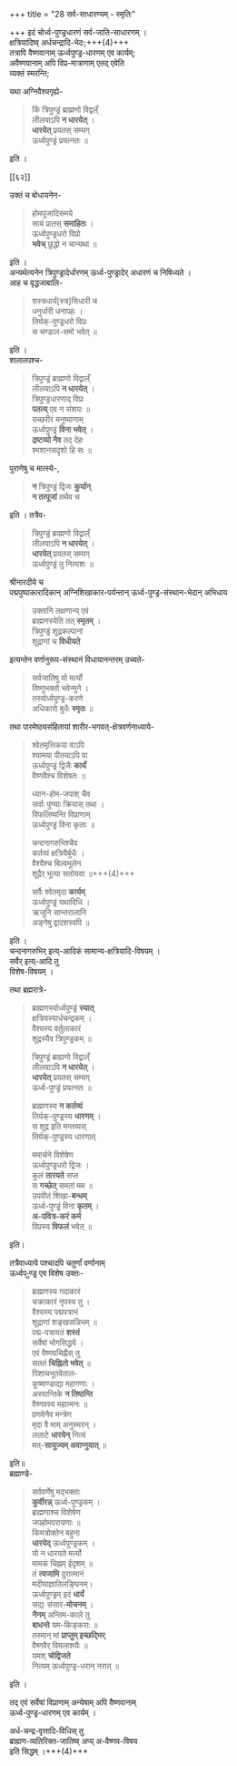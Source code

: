 +++
title = "28 सर्व-साधारण्यम् - स्मृतिः"

+++
इदं चोर्ध्व-पुण्ड्रधारणं सर्व-जाति-साधारणम् ।  
क्षत्रियादिष्व् अर्धचन्द्रादि-भेदः;+++(4)+++  
तत्रापि वैष्णवानाम् ऊर्ध्वपुण्ड्र-धारणम् एव कार्यम्;  
अवैष्णवानाम् अपि विप्र-मात्राणाम् एतद् एवेति  
व्यक्तं स्मरन्ति;  

यथा अग्निवैश्यगृह्ये-  

> किं त्रिपुण्ड्रं ब्राह्मणो विद्वल्ँ  
लीलयाऽपि **न धारयेत्** ।  
**धारयेत्** प्रयतस् सम्यग्  
ऊर्ध्वपुण्ड्रं प्रयत्नतः ॥

इति ।  

[[६२]]

उक्तं च बोधायनेन-  

> होमपूजादिसमये  
सायं प्रातस् **समाहितः** ।  
ऊर्ध्वपुण्ड्रधरो विप्रो  
**भवेच्** छुद्धो न चान्यथा ॥

इति ।  
अन्यथेत्यनेन त्रिपुण्ड्रादेर्धारणम् ऊर्ध्व-पुण्ड्रादेर् अधारणं च निषिध्यते ।  
आह च वृद्धजाबालि-  

> शस्त्रधार्य[स्त्र]सिधारी च  
> धनुर्धारी धनापहः ।  
> तिर्यक्-पुण्ड्रधरो विप्रः  
> स चण्डाल-समो भवेत् ॥

इति ।  
शातातपश्च-  

> त्रिपुण्ड्रं ब्राह्मणो विद्वाल्ँ  
> लीलयाऽपि **न धारयेत्** ।  
> त्रिपुण्ड्रधारणाद् विप्रः  
> **पतत्य्** एव न संशयः ॥  
यच्छरीरं मनुष्याणाम्  
ऊर्ध्वपुण्ड्रं **विना भवेत्** ।  
**द्रष्टव्यो नैव** तद् देहः  
श्मशानसदृशो हि सः ॥  

पुराणेषु च मात्स्ये-, 

> **न** त्रिपुण्ड्रं द्विजः **कुर्यान्**  
> **न तत्पूजां** तथैव च

इति । तत्रैव-  

> त्रिपुण्ड्रं ब्राह्मणो विद्वाल्ँ  
> लीलयाऽपि **न धारयेत्** ।  
> **धारयेत्** प्रयतस् सम्यग्  
> ऊर्ध्वपुण्ड्रं तु नित्यशः ॥  

श्रीनारदीये च  
पद्मपुष्पाकारादिकान् अग्निशिखाकार-पर्यन्तान् ऊर्ध्व-पुण्ड्र-संस्थान-भेदान् अभिधाय  

> उक्तानि लक्षणान्य् एवं  
> ब्राह्मणस्येति तत् **स्मृतम्** ।  
> त्रिपुण्ड्रं शूद्रकल्पानां  
> शूद्राणां च **विधीयते**  

इत्यन्तेन वर्णानुरूप-संस्थानं विधायानन्तरम् उच्यते-  

> सर्वजातिषु यो मर्त्यो  
विष्णुभक्तो भवेन्मुने ।  
तस्योर्ध्वपुण्ड्र-करणे  
अधिकारो बुधैः **स्मृतः** ॥

तथा पारमेष्ठ्यसंहितायां शारीर-भगवत्-क्षेत्रवर्णनाध्याये-  

> श्वेतमृत्तिकया वाऽपि  
श्यामया पीतयाऽपि वा  
ऊर्ध्वपुण्ड्रं द्विजैः **कार्यं**  
वैष्णवैश्च विशेषतः ॥  
>
> ध्यान-होम-जपाश् चैव  
सर्वाः पुण्याः क्रियास् तथा ।  
विफलिष्यन्ति विप्राणाम्  
ऊर्ध्वपुण्ड्रं विना कृताः ॥
>
> चन्दनागरुभिश्चैव  
कर्तव्यं क्षत्रियैर्बुधैः ।  
वैश्यैश्च बिल्वमूलेन  
शूद्रैर् भूत्या सतोयया ॥+++(4)+++  
>
> सर्वैः श्वेतमृदा **कार्यम्**  
ऊर्ध्वपुण्ड्रं यथाविधि ।  
ऋजूनि सान्तरालानि  
अङ्गेषु द्वादशस्वपि ॥  

इति ।  
चन्दनागरुभिर् इत्य्-आदिकं सामान्य-क्षत्रियादि-विषयम् ।  
सर्वैर् इत्य्-आदि तु  
विशेष-विषयम् ।  

तथा ब्रह्मरात्रे-

> ब्राह्मणस्योर्ध्वपुण्ड्रं **स्यात्**  
क्षत्रियस्यार्धचन्द्रकम् ।  
वैश्यस्य वर्तुलाकारं  
शूद्रस्यैव त्रिपुण्ड्रकम् ॥  
> 
> त्रिपुण्ड्रं ब्राह्यणो विद्वाल्ँ  
लीलयाऽपि **न धारयेत्** ।  
**धारयेत्** प्रयतस् सम्यग्  
ऊर्ध्व-पुण्ड्रं प्रयत्नतः ॥  
>
> ब्राह्मणस्य **न कर्तव्यं**  
तिर्यक्-पुण्ड्रस्य **धारणम्** ।  
स शूद्र इति मन्तव्यस्  
तिर्यक्-पुण्ड्रस्य धारणात्  
>
> ममार्चने विशेषेण  
> ऊर्ध्वपुण्ड्रधरो द्विजः ।  
> कुलं **तारयते** सप्त  
> स **गच्छेत्** समतां मम ॥  
उपवीतं शिखा-**बन्धम्**  
ऊर्ध्व-पुण्ड्रं विना **कृतम्** ।  
**अ-पवित्र-करं कर्म**  
विप्रस्य **विफलं** भवेत् ॥ 

इति।  

तत्रैवाध्याये पश्चादपि चतुर्णां वर्णानाम्  
ऊर्ध्वप-ुण्ड्र एव विशेष उक्तः-  

> ब्राह्मणस्य गदाकारं  
> चक्राकारं नृपस्य तु ।  
> वैश्यस्य पद्मपत्राभं  
> शूद्राणां शङ्खसन्निभम् ॥  
पद्म-पत्रायतं **शस्तं**  
सर्वेषां भोगसिद्धये ।  
एवं वैष्णवचिह्नैस् तु  
सततं **चिह्नितो भवेत्** ॥  
पिशाचभूतवेताल-  
कूष्माण्डाद्या महागणाः ।  
अस्यान्तिके **न तिष्ठन्ति**  
वैष्णवस्य महात्मनः ॥  
प्रणवेनैव मन्त्रेण  
मृदा वै माम् अनुस्मरन् ।  
ललाटे **धारयेन्** नित्यं  
मत्-**सायुज्यम् अवाप्नुयात्** ॥

इति॥  
ब्रह्माण्डे-  

> सर्ववर्णेषु मद्भक्ताः  
**कुर्वीरन्न्** ऊर्ध्व-पुण्ड्रकम् ।  
ब्राह्मणाश्च विशेषेण  
जपहोमपरायणाः ॥  
किमत्रोक्तेन बहुना  
**धारयेद्** ऊर्ध्वपुण्ड्रकम् ।  
यो न धारयते मर्त्यो  
मामकं चिह्नम् ईदृशम् ॥  
तं **त्यजामि** दुरात्मानं  
मदीयाज्ञातिलङ्घिनम्।  
ऊर्ध्वपुण्ड्रम् इदं **धार्यं**  
सद्यः संसार-**मोचनम्** ।  
**नैनम्** अन्तिम-काले तु  
**बाधन्ते** यम-किङ्कराः ॥  
तस्मान् मां **प्राप्तुम् इच्छद्भिर्**  
वैष्णवैर् विमलाशयैः ॥  
यमश् **चोद्विजते**  
नित्यम् ऊर्ध्वपुण्ड्र-धरान् नरात् ॥  

इति ।  

तद् एवं सर्वेषां विप्राणाम् अन्येषाम् अपि वैष्णवानाम्  
ऊर्ध्व-पुण्ड्र-धारणम् एव कार्यम् ।  

अर्ध-चन्द्र-वृत्तादि-विधिस् तु  
ब्राह्मण-व्यतिरिक्त-जातिष्व् अप्य् अ-वैष्णव-विषय  
इति सिद्धम् ।+++(4)+++